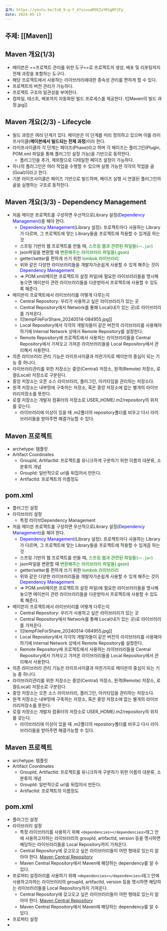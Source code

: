 ```yaml
---
출처: https://youtu.be/Iv0_9-q-Y_4?si=uaM3EZxYR1gRF2Fp
date: 2024-05-13
---
```

## 주제: [[Maven]]
## Maven 개요(1/3)
- 메이븐은 ==프로젝트 관리를 위한 도구==로 프로젝트의 생성, 배포 및 리포팅까지 전체 과정을 포함하는 도구다.
- 해당 프로젝트에서 사용하는 라이브러리에대한 종속성 관리를 편하게 할 수 있다.
- 프로젝트의 버전 관리가 가능하다.
- 프로젝트 구조의 일관성을 부여한다.
- 컴파일, 테스트, 배포까지 자동화된 빌드 프로세스를 제공한다.
![[Maven의 빌드 과정.jpg]]
## Maven 개요(2/3) - Lifecycle
- 빌드 과정은 여러 단계가 있다. 메이븐은 이 단계를 미리 정의하고 있으며 이를 라이프사이클(**메이븐에서 빌드되는 전체 과정**)이라 한다.
- 라이프사이클의 각 단계는 페이즈(Phase)라고 하며 각 페이즈는 플러그인(Plugin, POM.xml 파일을 통해 플러그인 설정 가능)을 기반으로 동작한다.
	- 플러그인을 추가, 제외함으로 디테일한 페이즈 설정이 가능하다.
- 하나의 플러그인은 여러 작업을 수행할 수 있으며 실행 가능한 각각의 작업을 골(Goal)이라고 한다.
- 기본 라이프사이클은 페이즈 기반으로 빌드하며, 페이즈 실행 시 연결된 플러그인의 골을 실행하는 구조로 동작한다.
## Maven 개요(3/3) - Dependency Management
- 처음 메이븐 프로젝트를 구성하면 우선적으로Library 설정(<span style="color: blue">Dependency Management</span>)을 해야 한다.
	- <span style="color: blue">Dependency Management</span>(Library 설정): 프로젝트마다 사용하는 Library가 다르며, 그 프로젝트에 맞는 Library들을 프로젝트에 적용할 수 있게끔 하는 것
	- 스프링 기반의 웹 프로젝트를 만들 때, <span style="color: green">스프링 웹과 관련된 파일들(`~~.jar`)</span>
	- json파일을 변환할 때 <span style="color: green">변환해주는 라이브러리 파일들(.gson)</span>
	- getter/setter를 편하게 쓰기 위한 <span style="color: green">lombok 라이브러리</span>
	- 위와 같은 다양한 라이브러리들을 개발자가손쉽게 사용할 수 있게 해주는 것이 <span style="color: blue">Dependency Management</span>
	- ⇒ POM.xml(메이븐 프로젝트의 설정 파일)에 필요한 라이브러리들을 명시해놓으면 메이븐이 관련 라이브러리들을 다운받아서 프로젝트에 사용할 수 있도록 해준다.
- 메이븐이 프로젝트에서 라이브러리를 어떻게 다루는지
	- Central Repository: 우리가 사용하고 싶은 라이브러리가 있는 곳
	- Central Repository에서 Network를 통해 Local(내가 있는 곳)로 라이브러리를 가져온다.
	- ![[tempFileForShare_20240514-084955.jpg]]
	- Local Repository에서 각각의 개발자들이 같은 버전의 라이브러리를 사용해야 하기에 Internal Network 상에서 Remote Repository를 설정한다.
	- Remote Repository에 프로젝트에서 사용하는 라이브러리들을 Central Repository에서 가져오고 가져온 라이브러리들을 Local Repository에서 관리해서 사용한다.
- 의존 라이브러리 관리 기능은 라이프사이클과 마찬가지로 메이븐의 중심이 되는 기능 중 하나다.
- 라이브러리관리를 위한 저장소는 중앙(Central) 저장소, 원격(Remote) 저장소, 로컬(Local) 저장소로 구분된다.
- 중앙 저장소는 오픈 소스 라이브러리, 플러그인, 아키타입을 관리하는 저장소다.
- 원격 저장소는 내부망에 구축하는 저장소, 혹은 중앙 저장소에 없는 별개의 라이브러리저장소를 뜻한다.
- 로컬 저장소는 개발자 컴퓨터의 저장소로 USER_HOME/.m2/repository의 위치를 갖는다.
	- 라이브러리에 이상이 있을 때 .m2폴더의 repository폴더를 비우고 다시 라이브러리들을 받아주면 해결가능할 수 있다.

## Maven 프로젝트
- archetype: 템플릿
- Artifact Coordinates
	- GroupId, ArtifactId: 프로젝트를 유니크하게 구분하기 위한 이름의 대분류, 소분류의 개념
	- GroupId: 일반적으로 url을 뒤집어서 만든다.
	- ArtifactId: 프로젝트의 이름정도

## pom.xml
- 플러그인 설정
- 라이브러리 설정
	- 특정 라이브Dependency Management
- 처음 메이븐 프로젝트를 구성하면 우선적으로Library 설정(<span style="color: blue">Dependency Management</span>)을 해야 한다.
	- <span style="color: blue">Dependency Management</span>(Library 설정): 프로젝트마다 사용하는 Library가 다르며, 그 프로젝트에 맞는 Library들을 프로젝트에 적용할 수 있게끔 하는 것
	- 스프링 기반의 웹 프로젝트를 만들 때, <span style="color: green">스프링 웹과 관련된 파일들(`~~.jar`)</span>
	- json파일을 변환할 때 <span style="color: green">변환해주는 라이브러리 파일들(.gson)</span>
	- getter/setter를 편하게 쓰기 위한 <span style="color: green">lombok 라이브러리</span>
	- 위와 같은 다양한 라이브러리들을 개발자가손쉽게 사용할 수 있게 해주는 것이 <span style="color: blue">Dependency Management</span>
	- ⇒ POM.xml(메이븐 프로젝트의 설정 파일)에 필요한 라이브러리들을 명시해놓으면 메이븐이 관련 라이브러리들을 다운받아서 프로젝트에 사용할 수 있도록 해준다.
- 메이븐이 프로젝트에서 라이브러리를 어떻게 다루는지
	- Central Repository: 우리가 사용하고 싶은 라이브러리가 있는 곳
	- Central Repository에서 Network를 통해 Local(내가 있는 곳)로 라이브러리를 가져온다.
	- ![[tempFileForShare_20240514-084955.jpg]]
	- Local Repository에서 각각의 개발자들이 같은 버전의 라이브러리를 사용해야 하기에 Internal Network 상에서 Remote Repository를 설정한다.
	- Remote Repository에 프로젝트에서 사용하는 라이브러리들을 Central Repository에서 가져오고 가져온 라이브러리들을 Local Repository에서 관리해서 사용한다.
- 의존 라이브러리 관리 기능은 라이프사이클과 마찬가지로 메이븐의 중심이 되는 기능 중 하나다.
- 라이브러리관리를 위한 저장소는 중앙(Central) 저장소, 원격(Remote) 저장소, 로컬(Local) 저장소로 구분된다.
- 중앙 저장소는 오픈 소스 라이브러리, 플러그인, 아키타입을 관리하는 저장소다.
- 원격 저장소는 내부망에 구축하는 저장소, 혹은 중앙 저장소에 없는 별개의 라이브러리저장소를 뜻한다.
- 로컬 저장소는 개발자 컴퓨터의 저장소로 USER_HOME/.m2/repository의 위치를 갖는다.
	- 라이브러리에 이상이 있을 때 .m2폴더의 repository폴더를 비우고 다시 라이브러리들을 받아주면 해결가능할 수 있다.

## Maven 프로젝트
- archetype: 템플릿
- Artifact Coordinates
	- GroupId, ArtifactId: 프로젝트를 유니크하게 구분하기 위한 이름의 대분류, 소분류의 개념
	- GroupId: 일반적으로 url을 뒤집어서 만든다.
	- ArtifactId: 프로젝트의 이름정도

## pom.xml
- 플러그인 설정
- 라이브러리 설정
	- 특정 라이브러리를 사용하기 위해 `<dependencies></dependencies>`태그 안에 사용하고자하는 라이브러리의 groupId, artifactId, version 등을 명시하면 해당하는 라이브러리들을 Local Repository까지 가져온다.
	- Central Repository에 갖고오고 싶은 라이브러리들이 어떤 형태로 있는지 알아야 한다. [Maven Central Repository](https://mvnrepository.com)
	- Maven Central Repository에서 Maven에 해당하는 dependency를 알 수 있다.
- 프로퍼티 설정러리를 사용하기 위해 `<dependencies></dependencies>`태그 안에 사용하고자하는 라이브러리의 groupId, artifactId, version 등을 명시하면 해당하는 라이브러리들을 Local Repository까지 가져온다.
	- Central Repository에 갖고오고 싶은 라이브러리들이 어떤 형태로 있는지 알아야 한다. [Maven Central Repository](https://mvnrepository.com)
	- Maven Central Repository에서 Maven에 해당하는 dependency를 알 수 있다.
- 프로퍼티 설정
- 